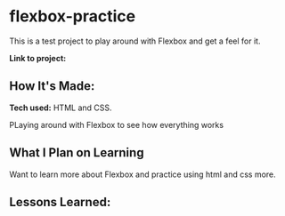 # flexbox-practice

This is a test project to play around with Flexbox and get a feel for it.

**Link to project:** 

## How It's Made:

**Tech used:** HTML and CSS.

PLaying around with Flexbox to see how everything works

## What I Plan on Learning
Want to learn more about Flexbox and practice using html and css more.

## Lessons Learned:


